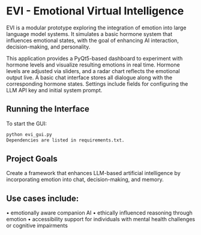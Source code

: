 # EVI - Emotional Virtual Intelligence

EVI is a modular prototype exploring the integration of emotion into large language model systems. It simulates a basic hormone system that influences emotional states, with the goal of enhancing AI interaction, decision-making, and personality.

This application provides a PyQt5-based dashboard to experiment with hormone levels and visualize resulting emotions in real time. Hormone levels are adjusted via sliders, and a radar chart reflects the emotional output live. A basic chat interface stores all dialogue along with the corresponding hormone states. Settings include fields for configuring the LLM API key and initial system prompt.

## Running the Interface

To start the GUI:

```bash
python evi_gui.py
Dependencies are listed in requirements.txt.
```

## Project Goals
Create a framework that enhances LLM-based artificial intelligence by incorporating emotion into chat, decision-making, and memory.

## Use cases include:
• emotionally aware companion AI
• ethically influenced reasoning through emotion
• accessibility support for individuals with mental health challenges or cognitive impairments

